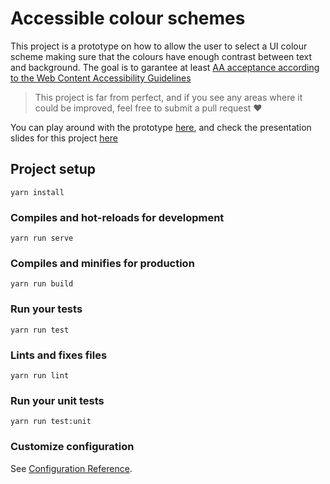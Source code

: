 # Accessible colour schemes

This project is a prototype on how to allow the user to select a UI colour scheme making sure that the colours have enough contrast between text and background. The goal is to garantee at least [AA acceptance according to the Web Content Accessibility Guidelines ](https://www.w3.org/TR/UNDERSTANDING-WCAG20/visual-audio-contrast-contrast.html)

> This project is far from perfect, and if you see any areas where it could be improved, feel free to submit a pull request ♥️

You can play around with the prototype [here](https://krystalcampioni.github.io/accessible-color-schemes/), and  check the presentation slides for this project [here](https://krystalcampioni.github.io/accessible-color-schemes/slides)




## Project setup
```
yarn install
```

### Compiles and hot-reloads for development
```
yarn run serve
```

### Compiles and minifies for production
```
yarn run build
```

### Run your tests
```
yarn run test
```

### Lints and fixes files
```
yarn run lint
```

### Run your unit tests
```
yarn run test:unit
```

### Customize configuration
See [Configuration Reference](https://cli.vuejs.org/config/).
